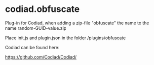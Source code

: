 # codiad.obfuscate
Plug-in for Codiad, when adding a zip-file "obfuscate" the name to the name random-GUID-value.zip

Place init.js and plugin.json in the folder /plugins/obfuscate

Codiad can be found here:

https://github.com/Codiad/Codiad/

